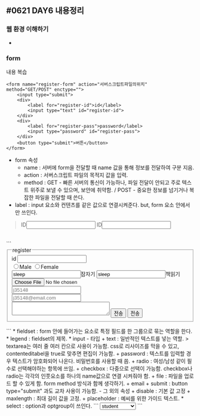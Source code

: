 #0621 DAY6 내용정리
-

### 웹 환경 이해하기
-

### form
내용 복습
```
<form name="register-form" action="서버스크립트파일의위치" method="GET/POST" enctype="">
	<input type="submit">
	<div>
		<label for="register-id">id</label>
		<input type="text" id="register-id">
	</div>
	<div>
		<label for="register-pass">password</label>
		<input type="password" id="register-pass">
	</div>
	<button type="submit">버튼</button>
</form>
```
* form 속성
	- name : 서버에 form을 전달할 때 name 값을 통해 정보를 전달하여 구분 지음.
	- action : 서버스크립트 파일의 목적지 값을 입력.
	- method : GET - 빠른 서버의 통신이 가능하나, 파일 전달이 안되고 주로 텍스트 위주로 보낼 수 있으며, 보안에 취약함. / POST - 중요한 정보를 넘기거나 복잡한 파일을 전달할 때 쓴다.
* label : input 요소와 컨텐츠를 같은 값으로 연결시켜준다. but, form 요소 안에서만 쓰인다.
> <label>ID<input type="text"></label> <!-- 암묵적인 방식 -->
> <label for="register_id">ID</label><input id="register_id" type="text"> <!-- 명시적인 방식 --><br>
 <br>
```
<form action="#" method="POST" enctype="#">
	<fieldset>
		<legend>register</legend>
		<div>
			<label for="register-id">id</label>
			<input type="text" id="register-id" name="register-id">
		</div>
		<div>
			<input id="gender-male" name="register-gender-a" type="radio" value="1"><label for="gender-male">Male</label>
			<input id="gender-female" name="register-gender-a" type="radio" value="2"><label for="gender-female">Female</label>
		</div>
		<div>
			<input type-"checkbox" value="sleep" name="register_hobby">잠자기</label>
			<input type-"checkbox" value="sleep" name="register_book">책읽기</label>
		</div>
		<div>
			<input type="file" name="uploadfile" id="upload" value="업로드">
		</div>
		<div>
			<input type="text" placeholder="j35148" maxlength="10"></div>
		<div>
			<input type="email" id="email" placeholder="j35148@email.com">
		</div>
		<textarea name="message" id="textarea" cols="30" rows"10"></textarea>
		<input type="submit" value="전송">
		<button type="submit">전송</button>
	</fieldset>
</form>
```
* fieldset : form 안에 들어가는 요소로 특정 필드를 한 그룹으로 묶는 역할을 한다.
* legend : fieldset의 제목.
* input 
	- 타입 
		+ text : 일반적인 텍스트를 넣는 역할. 
		> textarea는 여러 줄 여러 칸으로 사용이 가능함. css로 리사이즈를 막을 수 있고, contenteditabel을 true로 맞추면 편집이 가능함.
		+ password : 텍스트를 입력할 경우 텍스트가 암호화되어 나온다. 비밀번호를 사용할 때 씀.
		+ radio : 여성/남성 같이 필수로 선택해야하는 항목에 쓰임. 
		+ checkbox : 다중으로 선택이 가능함. checkbox나 radio는 각각의 인풋요소를 하나의 name값으로 연결 시켜줘야 함.
		+ file : 파일을 업로드 할 수 있게 함. form method 방식과 함께 생각하기.
		+ email 
		+ submit : button type="submit" 과도 교차 사용이 가능함. 
	- 그 외의 속성 
		+ disable : 기본 값 고정
		+ maxlength : 최대 길이 값을 고정.
		+ placeholder : 예씨를 위한 가이드 텍스트.
* select : option과 optgroup이 쓰인다.
```
<select name="job">
					<option value="">select</option>
					<!-- value 값이 없는 이유는 아무것도 선택되지 않음을 의미합니다. -->
					<option value="student" selected>student</option>
					<!-- selected의 값은 radio의 checked 값처럼 미리 선택되게 만들어 줍니다. -->
					<option value="instructor">instructor</option>
					<option value="doctor">doctor</option>
					<optgroup label="web">
						<option value="developer">developer</option>
						<option value="designer">designer</option>
						<option value="planner">planner</option>
						<option value="developer">developer</option>
					</optgroup>
					<!-- 옵션 그룹을 묶는다. -->
				</select>
```

